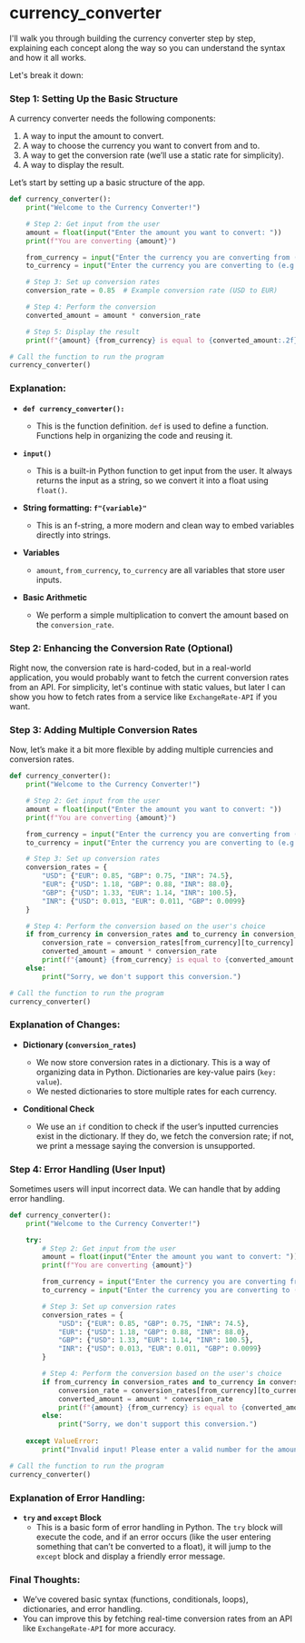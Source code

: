 # currency_converter

I'll walk you through building the currency converter step by step, explaining each concept along the way so you can understand the syntax and how it all works.

Let's break it down:

### Step 1: Setting Up the Basic Structure

A currency converter needs the following components:
1. A way to input the amount to convert.
2. A way to choose the currency you want to convert from and to.
3. A way to get the conversion rate (we’ll use a static rate for simplicity).
4. A way to display the result.

Let’s start by setting up a basic structure of the app.

```python
def currency_converter():
    print("Welcome to the Currency Converter!")

    # Step 2: Get input from the user
    amount = float(input("Enter the amount you want to convert: "))
    print(f"You are converting {amount}")

    from_currency = input("Enter the currency you are converting from (e.g., USD): ")
    to_currency = input("Enter the currency you are converting to (e.g., EUR): ")

    # Step 3: Set up conversion rates
    conversion_rate = 0.85  # Example conversion rate (USD to EUR)

    # Step 4: Perform the conversion
    converted_amount = amount * conversion_rate

    # Step 5: Display the result
    print(f"{amount} {from_currency} is equal to {converted_amount:.2f} {to_currency}")

# Call the function to run the program
currency_converter()
```

### Explanation:

- **`def currency_converter():`**
  - This is the function definition. `def` is used to define a function. Functions help in organizing the code and reusing it.
  
- **`input()`**
  - This is a built-in Python function to get input from the user. It always returns the input as a string, so we convert it into a float using `float()`.
  
- **String formatting: `f"{variable}"`**
  - This is an f-string, a more modern and clean way to embed variables directly into strings.

- **Variables**
  - `amount`, `from_currency`, `to_currency` are all variables that store user inputs.
  
- **Basic Arithmetic**
  - We perform a simple multiplication to convert the amount based on the `conversion_rate`.

### Step 2: Enhancing the Conversion Rate (Optional)

Right now, the conversion rate is hard-coded, but in a real-world application, you would probably want to fetch the current conversion rates from an API. For simplicity, let's continue with static values, but later I can show you how to fetch rates from a service like `ExchangeRate-API` if you want.

### Step 3: Adding Multiple Conversion Rates

Now, let’s make it a bit more flexible by adding multiple currencies and conversion rates.

```python
def currency_converter():
    print("Welcome to the Currency Converter!")

    # Step 2: Get input from the user
    amount = float(input("Enter the amount you want to convert: "))
    print(f"You are converting {amount}")

    from_currency = input("Enter the currency you are converting from (e.g., USD): ")
    to_currency = input("Enter the currency you are converting to (e.g., EUR): ")

    # Step 3: Set up conversion rates
    conversion_rates = {
        "USD": {"EUR": 0.85, "GBP": 0.75, "INR": 74.5},
        "EUR": {"USD": 1.18, "GBP": 0.88, "INR": 88.0},
        "GBP": {"USD": 1.33, "EUR": 1.14, "INR": 100.5},
        "INR": {"USD": 0.013, "EUR": 0.011, "GBP": 0.0099}
    }

    # Step 4: Perform the conversion based on the user's choice
    if from_currency in conversion_rates and to_currency in conversion_rates[from_currency]:
        conversion_rate = conversion_rates[from_currency][to_currency]
        converted_amount = amount * conversion_rate
        print(f"{amount} {from_currency} is equal to {converted_amount:.2f} {to_currency}")
    else:
        print("Sorry, we don't support this conversion.")

# Call the function to run the program
currency_converter()
```

### Explanation of Changes:
- **Dictionary (`conversion_rates`)**
  - We now store conversion rates in a dictionary. This is a way of organizing data in Python. Dictionaries are key-value pairs (`key: value`). 
  - We nested dictionaries to store multiple rates for each currency.
  
- **Conditional Check**
  - We use an `if` condition to check if the user’s inputted currencies exist in the dictionary. If they do, we fetch the conversion rate; if not, we print a message saying the conversion is unsupported.

### Step 4: Error Handling (User Input)

Sometimes users will input incorrect data. We can handle that by adding error handling.

```python
def currency_converter():
    print("Welcome to the Currency Converter!")

    try:
        # Step 2: Get input from the user
        amount = float(input("Enter the amount you want to convert: "))
        print(f"You are converting {amount}")

        from_currency = input("Enter the currency you are converting from (e.g., USD): ")
        to_currency = input("Enter the currency you are converting to (e.g., EUR): ")

        # Step 3: Set up conversion rates
        conversion_rates = {
            "USD": {"EUR": 0.85, "GBP": 0.75, "INR": 74.5},
            "EUR": {"USD": 1.18, "GBP": 0.88, "INR": 88.0},
            "GBP": {"USD": 1.33, "EUR": 1.14, "INR": 100.5},
            "INR": {"USD": 0.013, "EUR": 0.011, "GBP": 0.0099}
        }

        # Step 4: Perform the conversion based on the user's choice
        if from_currency in conversion_rates and to_currency in conversion_rates[from_currency]:
            conversion_rate = conversion_rates[from_currency][to_currency]
            converted_amount = amount * conversion_rate
            print(f"{amount} {from_currency} is equal to {converted_amount:.2f} {to_currency}")
        else:
            print("Sorry, we don't support this conversion.")
    
    except ValueError:
        print("Invalid input! Please enter a valid number for the amount.")

# Call the function to run the program
currency_converter()
```

### Explanation of Error Handling:
- **`try` and `except` Block**
  - This is a basic form of error handling in Python. The `try` block will execute the code, and if an error occurs (like the user entering something that can’t be converted to a float), it will jump to the `except` block and display a friendly error message.

### Final Thoughts:
- We’ve covered basic syntax (functions, conditionals, loops), dictionaries, and error handling.
- You can improve this by fetching real-time conversion rates from an API like `ExchangeRate-API` for more accuracy.
